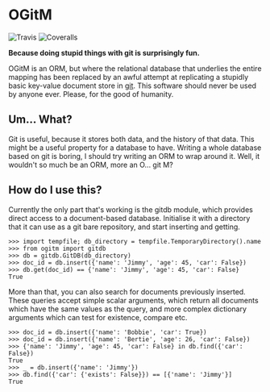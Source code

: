 # OGitM

![Travis](https://img.shields.io/travis/MrJohz/ogitm.svg?style=flat-square)
![Coveralls](https://img.shields.io/coveralls/MrJohz/ogitm.svg?style=flat-square)


**Because doing stupid things with git is surprisingly fun.**

OGitM is an ORM, but where the relational database that underlies the entire
mapping has been replaced by an awful attempt at replicating a stupidly basic
key-value document store in [git][].  This software should never be used by
anyone ever.  Please, for the good of humanity.

[git]: <http://git-scm.com/>

## Um... What?

Git is useful, because it stores both data, and the history of that data.
This might be a useful property for a database to have.  Writing a whole
database based on git is boring, I should try writing an ORM to wrap around
it.  Well, it wouldn't so much be an ORM, more an O... git M?

## How do I use this?

Currently the only part that's working is the gitdb module, which provides
direct access to a document-based database.  Initialise it with a directory
that it can use as a git bare repository, and start inserting and getting.

    >>> import tempfile; db_directory = tempfile.TemporaryDirectory().name
    >>> from ogitm import gitdb
    >>> db = gitdb.GitDB(db_directory)
    >>> doc_id = db.insert({'name': 'Jimmy', 'age': 45, 'car': False})
    >>> db.get(doc_id) == {'name': 'Jimmy', 'age': 45, 'car': False}
    True

More than that, you can also search for documents previously inserted.  These
queries accept simple scalar arguments, which return all documents which have
the same values as the query, and more complex dictionary arguments which can
test for existence, compare etc.

    >>> doc_id = db.insert({'name': 'Bobbie', 'car': True})
    >>> doc_id = db.insert({'name': 'Bertie', 'age': 26, 'car': False})
    >>> {'name': 'Jimmy', 'age': 45, 'car': False} in db.find({'car': False})
    True
    >>> _ = db.insert({'name': 'Jimmy'})
    >>> db.find({'car': {'exists': False}}) == [{'name': 'Jimmy'}]
    True
